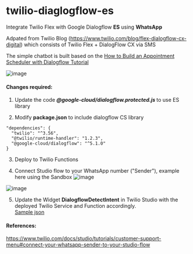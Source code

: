 # twilio-diaglogflow-es
Integrate Twilio Flex with Google Dialogflow <b>ES</b> using <b>WhatsApp</b>

Adpated from Twilio Blog (https://www.twilio.com/blog/flex-dialogflow-cx-digital) which consists of
Twilio Flex + DialogFlow CX via SMS

The simple chatbot is built based on the [How to Build an Appointment Scheduler with Dialogflow Tutorial](https://youtu.be/oU88sHd6ilE?list=PLIivdWyY5sqK5SM34zbkitWLOV-b3V40B)

![image](https://user-images.githubusercontent.com/29279065/179710411-cd955237-9d5f-4fc0-a48b-87a2840d27ab.png)


#### Changes required:

1. Update the code <b><i>@google-cloud/dialogflow.protected.js </i></b> to use ES library

2. Modify **package.json** to include dialogflow CS library
  ```
"dependencies": {
    "twilio": "^3.56",
    "@twilio/runtime-handler": "1.2.3",
    "@google-cloud/dialogflow": "^5.1.0"
  }
```

3. Deploy to Twilio Functions

4. Connect Studio flow to your WhatsApp number ("Sender"), example here using the Sandbox
![image](https://user-images.githubusercontent.com/29279065/179701263-27a869fb-05d0-4954-a027-0f7b853a5217.png)


![image](https://user-images.githubusercontent.com/29279065/179699045-792cc210-194a-4bc8-99c2-cb721d8e4720.png)


5. Update the Widget **DialogflowDetectIntent** in Twilio Studio with the deployed Twilio Service and Function accordingly.<br/>
   [Sample json](https://github.com/hawkng/twilio-diaglogflow-es/blob/main/studio-sample.json)

#### References:
https://www.twilio.com/docs/studio/tutorials/customer-support-menu#connect-your-whatsapp-sender-to-your-studio-flow

